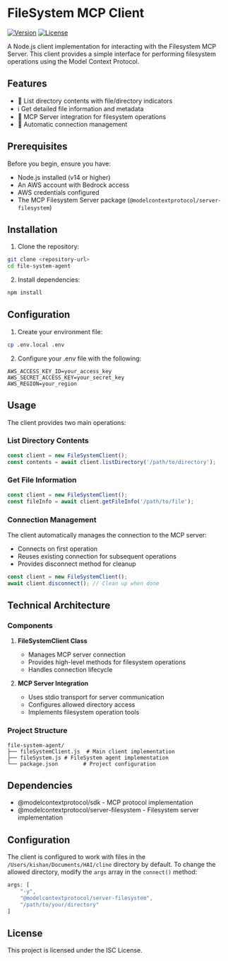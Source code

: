 # FileSystem MCP Client

[![Version](https://img.shields.io/badge/version-1.0.0-blue.svg)](package.json)
[![License](https://img.shields.io/badge/license-ISC-green.svg)](package.json)

A Node.js client implementation for interacting with the Filesystem MCP Server. This client provides a simple interface for performing filesystem operations using the Model Context Protocol.

## Features

- 📁 List directory contents with file/directory indicators
- ℹ️ Get detailed file information and metadata
- 🔌 MCP Server integration for filesystem operations
- 🔄 Automatic connection management

## Prerequisites

Before you begin, ensure you have:

- Node.js installed (v14 or higher)
- An AWS account with Bedrock access
- AWS credentials configured
- The MCP Filesystem Server package (`@modelcontextprotocol/server-filesystem`)

## Installation

1. Clone the repository:
```bash
git clone <repository-url>
cd file-system-agent
```

2. Install dependencies:
```bash
npm install
```

## Configuration

1. Create your environment file:
```bash
cp .env.local .env
```

2. Configure your .env file with the following:
```
AWS_ACCESS_KEY_ID=your_access_key
AWS_SECRET_ACCESS_KEY=your_secret_key
AWS_REGION=your_region
```

## Usage

The client provides two main operations:

### List Directory Contents

```javascript
const client = new FileSystemClient();
const contents = await client.listDirectory('/path/to/directory');
```

### Get File Information

```javascript
const client = new FileSystemClient();
const fileInfo = await client.getFileInfo('/path/to/file');
```

### Connection Management

The client automatically manages the connection to the MCP server:
- Connects on first operation
- Reuses existing connection for subsequent operations
- Provides disconnect method for cleanup

```javascript
const client = new FileSystemClient();
await client.disconnect(); // Clean up when done
```

## Technical Architecture

### Components

1. **FileSystemClient Class**
   - Manages MCP server connection
   - Provides high-level methods for filesystem operations
   - Handles connection lifecycle

2. **MCP Server Integration**
   - Uses stdio transport for server communication
   - Configures allowed directory access
   - Implements filesystem operation tools

### Project Structure
```
file-system-agent/
├── fileSystemClient.js  # Main client implementation
├── fileSystem.js # FileSystem agent implementation 
└── package.json        # Project configuration
```

## Dependencies

- @modelcontextprotocol/sdk - MCP protocol implementation
- @modelcontextprotocol/server-filesystem - Filesystem server implementation

## Configuration

The client is configured to work with files in the `/Users/kishan/Documents/HAI/cline` directory by default. To change the allowed directory, modify the `args` array in the `connect()` method:

```javascript
args: [
    "-y",
    "@modelcontextprotocol/server-filesystem",
    "/path/to/your/directory"
]
```

## License

This project is licensed under the ISC License.
